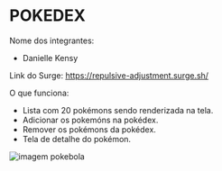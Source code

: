 # POKEDEX

Nome dos integrantes: 
- Danielle Kensy

Link do Surge: https://repulsive-adjustment.surge.sh/

O que funciona:
- Lista com 20 pokémons sendo renderizada na tela.
- Adicionar os pokemóns na pokédex.
- Remover os pokémons da pokédex.
- Tela de detalhe do pokémon.

![imagem pokebola](https://cdn-icons-png.flaticon.com/512/188/188993.png)
